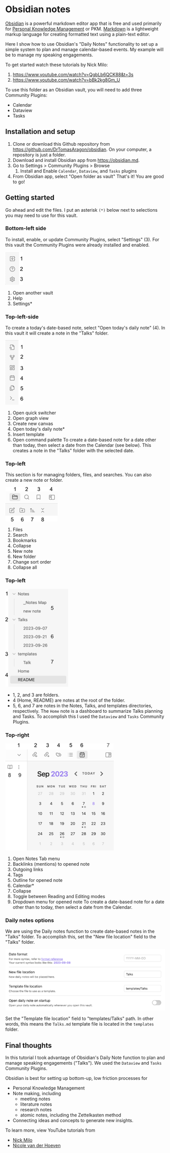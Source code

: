 # Obsidian notes
[Obsidian](https://obsidian.md/) is a powerful markdown editor app that is free and used primarily for [Personal Knowledge Management](https://en.wikipedia.org/wiki/Personal_knowledge_management) or PKM. [Markdown](https://en.wikipedia.org/wiki/Markdown) is a lightweight markup language for creating formatted text using a plain-text editor. 

Here I show how to use Obsidian's "Daily Notes" functionality to set up a simple system to plan and manage calendar-based events. My example will be to manage my speaking engagements.

To get started watch these tutorials by Nick Milo:
1. https://www.youtube.com/watch?v=QgbLb6QCK88&t=3s
2. https://www.youtube.com/watch?v=bBk2kg8Gm_U

To use this folder as an Obsidian vault, you will need to add three Community Plugins:
- Calendar
- Dataview
- Tasks
## Installation and setup
1. Clone or download this Github repository from https://github.com/DrTomasAragon/obsidian. On your computer, a repository is just a folder.
2. Download and install Obsidian app from https://obsidian.md.
3. Go to Settings > Community Plugins > Browse
	1. Install and Enable `Calendar`, `Dataview`, and `Tasks` plugins
4. From Obsidian app, select "Open folder as vault"
That's it! You are good to go!
## Getting started
Go ahead and edit the files. I put an asterisk `(*)` below next to selections you may need to use for this vault.
### Bottom-left side
To install, enable, or update Community Plugins, select "Settings" (3). For this vault the Community Plugins were already installed and enabled.

![](./images/1_bottom-left_num.png)

1. Open another vault
2. Help
3. Settings*
### Top-left-side 
To create a today's date-based note, select "Open today's daily note" (4). In this vault it will create a note in the "Talks" folder.

![](./images/2_top-left-1_num.png)

1. Open quick switcher
2. Open graph view
3. Create new canvas
4. Open today's daily note*
5. Insert template
6. Open command palette
To create a date-based note for a date other than today, then select a date from the Calendar (see below). This creates a note in the "Talks" folder with the selected date.
### Top-left 
This section is for managing folders, files, and searches. You can also create a new note or folder. 

![](./images/3_top-left-2_num.png)
1. Files
2. Search
3. Bookmarks
4. Collapse
5. New note
6. New folder
7. Change sort order
8. Collapse all
### Top-left
![](./images/4_top-left-3_num.png)

- 1, 2, and 3 are folders.
- 4 (Home, README) are notes at the root of the folder.
- 5, 6, and 7 are notes in the Notes, Talks, and templates directories, respectively.
The `Home` note is a dashboard to summarize Talks planning and Tasks. To accomplish this I used the `Dataview` and `Tasks` Community Plugins.
### Top-right 

![](./images/5_top-right_num.png)
1. Open Notes Tab menu
2. Backlinks (mentions) to opened note
3. Outgoing links
4. Tags
5. Outline for opened note
6. Calendar*
7. Collapse
8. Toggle between Reading and Editing modes
9. Dropdown menu for opened note
To create a date-based note for a date other than to today, then select a date from the Calendar.
### Daily notes options
We are using the Daily notes function to create date-based notes in the "Talks" folder. To accomplish this, set the "New file location" field to the "Talks" folder.

![](./images/daily-notes-options_copy.png)

Set the "Template file location" field to "templates/Talks" path. In other words, this means the `Talks.md` template file is located in the `templates` folder.
## Final thoughts
In this tutorial I took advantage of Obsidian's Daily Note function to plan and manage speaking engagements ("Talks"). We used the `Dataview` and `Tasks` Community Plugins.

Obsidian is best for setting up bottom-up, low friction processes for 
- Personal Knowledge Management
- Note making, including
	- meeting notes
	- literature notes
	- research notes
	- atomic notes, including the Zettelkasten method
- Connecting ideas and concepts to generate new insights.

To learn more, view YouTube tutorials from 
- [Nick Milo](https://www.youtube.com/@linkingyourthinking)
- [Nicole van der Hoeven](https://www.youtube.com/@nicolevdh)

